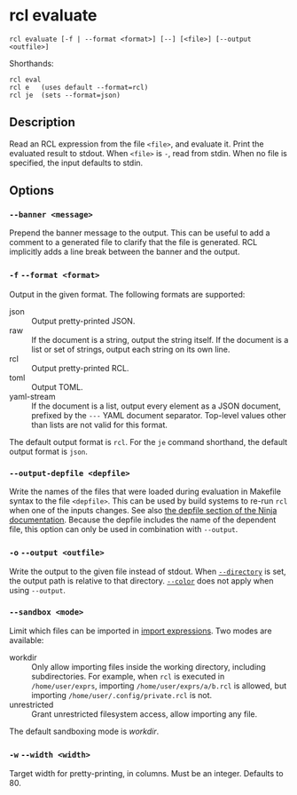 # rcl evaluate

    rcl evaluate [-f | --format <format>] [--] [<file>] [--output <outfile>]

Shorthands:

    rcl eval
    rcl e   (uses default --format=rcl)
    rcl je  (sets --format=json)

## Description

Read an <abbr>RCL</abbr> expression from the file `<file>`, and evaluate it.
Print the evaluated result to stdout. When `<file>` is `-`, read from stdin.
When no file is specified, the input defaults to stdin.

## Options

### `--banner <message>`

Prepend the banner message to the output. This can be useful to add a comment
to a generated file to clarify that the file is generated. RCL implicitly adds
a line break between the banner and the output.

### `-f` `--format <format>`

Output in the given format. The following formats are supported:

<dl>
  <dt>json</dt>
  <dd>Output pretty-printed <abbr>JSON</abbr>.</dd>

  <dt>raw</dt>
  <dd>If the document is a string, output the string itself. If the document is
  a list or set of strings, output each string on its own line.</dd>

  <dt>rcl</dt>
  <dd>Output pretty-printed <abbr>RCL</abbr>.</dd>

  <dt>toml</dt>
  <dd>Output <abbr>TOML</abbr>.</dd>

  <dt>yaml-stream</dt>
  <dd>If the document is a list, output every element as a <abbr>JSON</abbr>
  document, prefixed by the <code>---</code> <abbr>YAML</abbr> document
  separator. Top-level values other than lists are not valid for this format.</dd>
</dl>

The default output format is `rcl`. For the `je` command shorthand, the default
output format is `json`.

### `--output-depfile <depfile>`

Write the names of the files that were loaded during evaluation in Makefile
syntax to the file `<depfile>`. This can be used by build systems to re-run
`rcl` when one of the inputs changes. See also [the depfile section of the
Ninja documentation][ninja-depfile]. Because the depfile includes the name of
the dependent file, this option can only be used in combination with `--output`.

[ninja-depfile]: https://ninja-build.org/manual.html#_depfile

### `-o` `--output <outfile>`

Write the output to the given file instead of stdout. When [`--directory`][dir]
is set, the output path is relative to that directory. [`--color`][color] does
not apply when using `--output`.

[dir]:   rcl.md#-c-directory-dir
[color]: rcl.md#-color-mode

### `--sandbox <mode>`

Limit which files can be imported in [import expressions](imports.md#security).
Two modes are available:

<dl>
  <dt>workdir</dt>
  <dd>Only allow importing files inside the working directory, including
  subdirectories. For example, when <code>rcl</code> is executed in
  <code>/home/user/exprs</code>, importing <code>/home/user/exprs/a/b.rcl</code>
  is allowed, but importing <code>/home/user/.config/private.rcl</code> is not.
  </dd>
  <dt>unrestricted</dt>
  <dd>Grant unrestricted filesystem access, allow importing any file.</dd>
</dl>

The default sandboxing mode is _workdir_.

### `-w` `--width <width>`

Target width for pretty-printing, in columns. Must be an integer. Defaults to 80.
